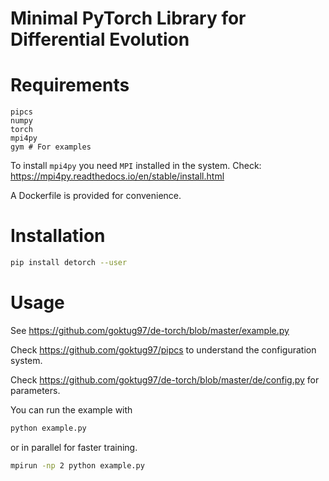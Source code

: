 Minimal PyTorch Library for Differential Evolution
========================================================

# Requirements

```
pipcs
numpy
torch
mpi4py
gym # For examples
```

To install `mpi4py` you need `MPI` installed in the system.
Check: https://mpi4py.readthedocs.io/en/stable/install.html

A Dockerfile is provided for convenience.

# Installation

```bash
pip install detorch --user
```

# Usage
See https://github.com/goktug97/de-torch/blob/master/example.py

Check https://github.com/goktug97/pipcs to understand the configuration system.

Check https://github.com/goktug97/de-torch/blob/master/de/config.py for parameters.

You can run the example with
```bash
python example.py
```
or in parallel for faster training.
```bash
mpirun -np 2 python example.py
```

